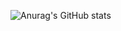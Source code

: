 ![Anurag's GitHub stats](https://github-readme-stats.vercel.app/api?username=tkr5476&show_icons=true&theme=transparent)
